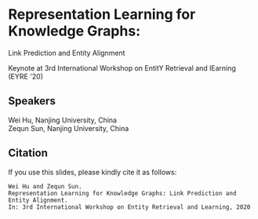 # Representation Learning for Knowledge Graphs:  
Link Prediction and Entity Alignment

Keynote at 3rd International Workshop on EntitY Retrieval and lEarning (EYRE '20)

## Speakers

Wei Hu, Nanjing University, China  
Zequn Sun, Nanjing University, China

## Citation
If you use this slides, please kindly cite it as follows:    
```
Wei Hu and Zequn Sun.  
Representation Learning for Knowledge Graphs: Link Prediction and Entity Alignment.  
In: 3rd International Workshop on Entity Retrieval and Learning, 2020
